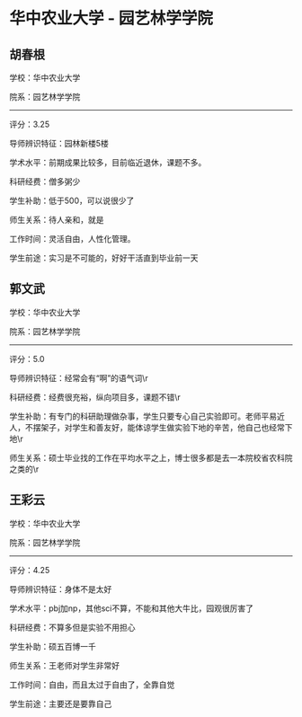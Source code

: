 # 华中农业大学 - 园艺林学学院

## 胡春根

学校：华中农业大学

院系：园艺林学学院

* * *

评分：3.25

导师辨识特征：园林新楼5楼

学术水平：前期成果比较多，目前临近退休，课题不多。

科研经费：僧多粥少

学生补助：低于500，可以说很少了

师生关系：待人亲和，就是

工作时间：灵活自由，人性化管理。

学生前途：实习是不可能的，好好干活直到毕业前一天

## 郭文武

学校：华中农业大学

院系：园艺林学学院

* * *

评分：5.0

导师辨识特征：经常会有“啊”的语气词\r

科研经费：经费很充裕，纵向项目多，课题不错\r

学生补助：有专门的科研助理做杂事，学生只要专心自己实验即可。老师平易近人，不摆架子，对学生和善友好，能体谅学生做实验下地的辛苦，他自己也经常下地\r

师生关系：硕士毕业找的工作在平均水平之上，博士很多都是去一本院校省农科院之类的\r

## 王彩云

学校：华中农业大学

院系：园艺林学学院

* * *

评分：4.25

导师辨识特征：身体不是太好

学术水平：pbj加np，其他sci不算，不能和其他大牛比，园观很厉害了

科研经费：不算多但是实验不用担心

学生补助：硕五百博一千

师生关系：王老师对学生非常好

工作时间：自由，而且太过于自由了，全靠自觉

学生前途：主要还是要靠自己